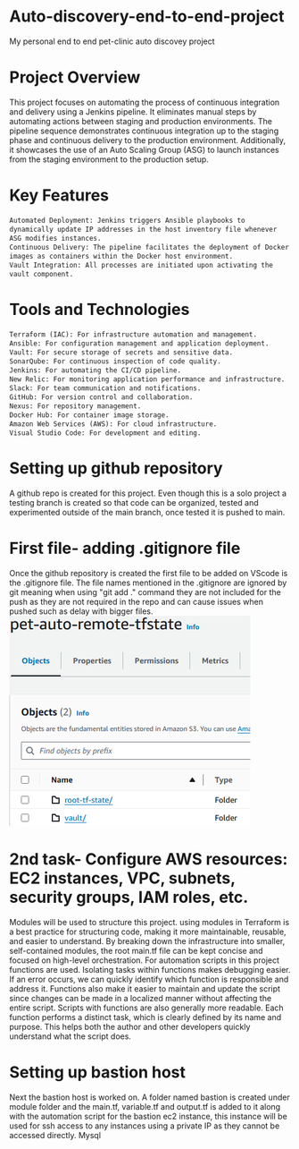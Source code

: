# Auto-discovery-end-to-end-project
My personal end to end pet-clinic auto discovey project 

# Project Overview

This project focuses on automating the process of continuous integration and delivery using a Jenkins pipeline. It eliminates manual steps by automating actions between staging and production environments. The pipeline sequence demonstrates continuous integration up to the staging phase and continuous delivery to the production environment. Additionally, it showcases the use of an Auto Scaling Group (ASG) to launch instances from the staging environment to the production setup.
# Key Features

    Automated Deployment: Jenkins triggers Ansible playbooks to dynamically update IP addresses in the host inventory file whenever ASG modifies instances.
    Continuous Delivery: The pipeline facilitates the deployment of Docker images as containers within the Docker host environment.
    Vault Integration: All processes are initiated upon activating the vault component.

# Tools and Technologies

    Terraform (IAC): For infrastructure automation and management.
    Ansible: For configuration management and application deployment.
    Vault: For secure storage of secrets and sensitive data.
    SonarQube: For continuous inspection of code quality.
    Jenkins: For automating the CI/CD pipeline.
    New Relic: For monitoring application performance and infrastructure.
    Slack: For team communication and notifications.
    GitHub: For version control and collaboration.
    Nexus: For repository management.
    Docker Hub: For container image storage.
    Amazon Web Services (AWS): For cloud infrastructure.
    Visual Studio Code: For development and editing.

# Setting up github repository
A github repo is created for this project. Even though this is a solo project a testing branch is created so that 
code can be organized, tested and experimented outside of the main branch, once tested it is pushed to main.

# First file- adding .gitignore file
Once the github repository is created the first file to be added on VScode is the .gitignore file. 
The file names mentioned in the .gitignore are ignored by git meaning when using "git add ." command
they are not included for the push as they are not required in the repo and can cause issues when 
pushed such as delay with bigger files.
![alt text](image.png)

# 2nd task- Configure AWS resources: EC2 instances, VPC, subnets, security groups, IAM roles, etc.
Modules will be used to structure this project. using modules in Terraform is a best practice for
structuring code, making it more maintainable, reusable, and easier to understand.
By breaking down the infrastructure into smaller, self-contained modules, the root
main.tf file can be kept concise and focused on high-level orchestration.
For automation scripts in this project functions are used. Isolating tasks within functions makes
 debugging easier. If an error occurs, we can quickly identify which function is responsible and address
it. Functions also make it easier to maintain and update the script since changes can be made in 
a localized manner without affecting the entire script. Scripts with functions are also generally more
readable. Each function performs a distinct task, which is clearly defined by its name and purpose.
This helps both the author and other developers quickly understand what the script does.

# Setting up bastion host
Next the bastion host is worked on. A folder named bastion is created under module folder and the
 main.tf, variable.tf and output.tf is added to it along with the automation script for the bastion 
 ec2 instance, this instance will be used for ssh access to any instances using a private IP as they
  cannot be accessed directly. Mysql